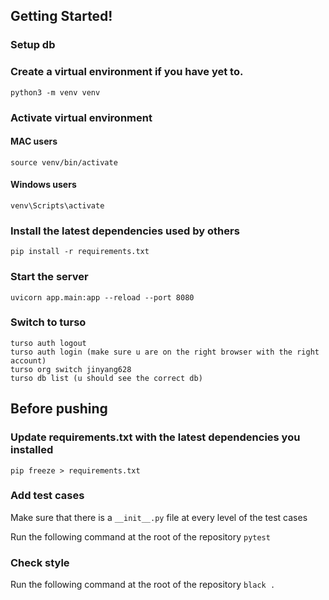 ## Getting Started!

### Setup db

### Create a virtual environment if you have yet to.

```
python3 -m venv venv
```

### Activate virtual environment

#### MAC users

```
source venv/bin/activate
```

#### Windows users

```
venv\Scripts\activate
```

### Install the latest dependencies used by others

```
pip install -r requirements.txt
```

### Start the server

```
uvicorn app.main:app --reload --port 8080
```

### Switch to turso
```
turso auth logout
turso auth login (make sure u are on the right browser with the right account)
turso org switch jinyang628
turso db list (u should see the correct db)
```

## Before pushing

### Update requirements.txt with the latest dependencies you installed

```
pip freeze > requirements.txt
```

### Add test cases

Make sure that there is a `__init__.py` file at every level of the test cases

Run the following command at the root of the repository
`pytest`

### Check style

Run the following command at the root of the repository
`black .`
